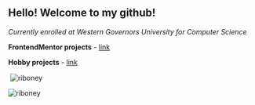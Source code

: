 ## Hello! Welcome to my github!

_Currently enrolled at Western Governors University for Computer Science_

**FrontendMentor projects** - [link](https://www.frontendmentor.io/profile/riboney)

**Hobby projects** - [link](https://github.com/riboney-hobby)

<p>&nbsp;<img align="center" src="https://github-readme-stats.vercel.app/api?username=riboney&show_icons=true&locale=en" alt="riboney" /></p>

<p><img align="center" src="https://github-readme-streak-stats.herokuapp.com/?user=riboney&" alt="riboney" /></p>
